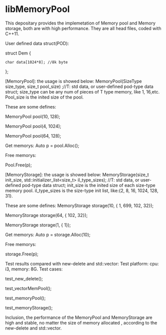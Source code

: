 # libMemoryPool
This depositary provides the implemetation of Memory pool and Memory storage, both are with high performance. They are all head files, coded with C++11.

User defined data struct(POD):

struct Dem {

	char data[1024*8]; //8k byte
	
};

[MemoryPool]: the usage is showed below:
MemoryPool<T>(SizeType size_type, size_t pool_size) ;//T: std data, or user-defined pod-type data struct; size_type can be any num of pieces of T type memory, like 1, 16,etc. Pool_size is the inited size of the pool.

These are some defines:

MemoryPool<Dem> pool(10, 128);
	
MemoryPool<int> pool(4, 1024);
	
MemoryPool<float> pool(64, 128);


Get memorys:
Auto p = pool.Alloc();

Free memorys:

Pool.Free(p);


[MemoryStorage]: the usage is showed below:
MemoryStorage<T>(size_t init_size, std::initializer_list<size_t> il_type_sizes); //T: std data, or user-defined pod-type data struct; init_size is the inited size of each size-type memory pool. il_type_sizes is the size-type init list, like:{2, 8, 16, 1024, 128, 31}.

These are some defines:
MemoryStorage<Dem> storage(10, { 1, 699, 102, 32});
	
MemoryStorage<int> storage(64, { 102, 32});
	
MemoryStorage<char> storage(1, { 1});
	

Get memorys:
Auto p = storage.Alloc(10);

Free memorys:

storage.Free(p);


Test results compared with new-delete and std::vector:
Test platform: cpu: i3, memory: 8G.
Test cases:

test_new_delete();

test_vectorMemPool();

test_memoryPool();

test_memoryStorage();



Inclusion, the performance of the MemoryPool and MemoryStorage are high and stable, no matter the size of memory allocated , according to the new-delete and std::vector.
